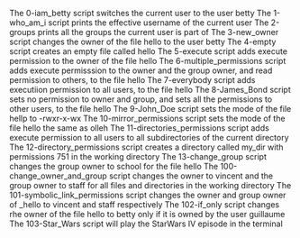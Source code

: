 The 0-iam_betty script switches the current user to the user betty
The 1-who_am_i script prints the effective username of the current user
The 2-groups prints all the groups the current user is part of
The 3-new_owner  script changes the owner of the file hello to the user betty
The 4-empty script creates an empty file called hello
The 5-execute script adds execute permission to the owner of the file hello
The 6-multiple_permissions script adds execute permisssion to the owner and the group owner, and read permission to others, to the file hello
The 7-everybody script adds executiion permission to all users, to the file hello
The 8-James_Bond script sets no permission to owner and group, and sets all the permissions to other users, to the file hello
The 9-John_Doe script sets the mode of the file hellp to -rwxr-x-wx
The 10-mirror_permissions script sets the mode of the file hello the same as olleh
The 11-directories_permissions script adds execute permission to all users to all subdirectories of the current directory
The 12-directory_permissions script creates a directory called my_dir with permissions 751 in the working directory
The 13-change_group script changes the group owner to school for the file hello
The 100-change_owner_and_group script changes the owner to vincent and the group owner to staff for all files and directories in the working directory
The 101-symbolic_link_permissions script changes the owner and group owner of _hello to vincent and staff respectively
The 102-if_only script changes rhe owner of the file hello to betty only if it is owned by the user guillaume
The 103-Star_Wars script will play the StarWars IV episode in the terminal
